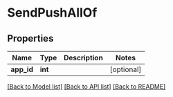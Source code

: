 # SendPushAllOf

## Properties
Name | Type | Description | Notes
------------ | ------------- | ------------- | -------------
**app_id** | **int** |  | [optional] 

[[Back to Model list]](../README.md#documentation-for-models) [[Back to API list]](../README.md#documentation-for-api-endpoints) [[Back to README]](../README.md)


